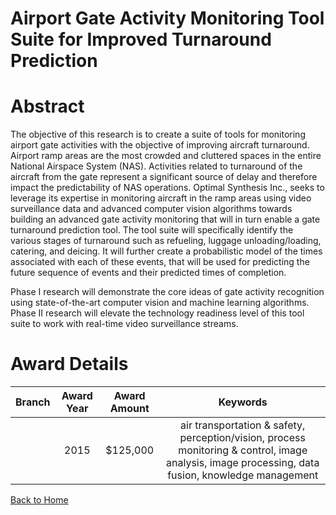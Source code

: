 
Airport Gate Activity Monitoring Tool Suite for Improved Turnaround Prediction
==============================================================================

# Abstract


The objective of this research is to create a suite of tools for monitoring airport gate activities with the objective of improving aircraft turnaround. Airport ramp areas are the most crowded and cluttered spaces in the entire National Airspace System (NAS). Activities related to turnaround of the aircraft from the gate represent a significant source of delay and therefore impact the predictability of NAS operations. Optimal Synthesis Inc., seeks to leverage its expertise in monitoring aircraft in the ramp areas using video surveillance data and advanced computer vision algorithms towards building an advanced gate activity monitoring that will in turn enable a gate turnaround prediction tool. The tool suite will specifically identify the various stages of turnaround such as refueling, luggage unloading/loading, catering, and deicing. It will further create a probabilistic model of the times associated with each of these events, that will be used for predicting the future sequence of events and their predicted times of completion.

Phase I research will demonstrate the core ideas of gate activity recognition using state-of-the-art computer vision and machine learning algorithms. Phase II research will elevate the technology readiness level of this tool suite to work with real-time video surveillance streams.  

# Award Details

|Branch|Award Year|Award Amount|Keywords|
| :---: | :---: | :---: | :---: |
||2015|$125,000|air transportation & safety, perception/vision, process monitoring & control, image analysis, image processing, data fusion, knowledge management|
  
  


[Back to Home](https://github.com/chrischow/dod_sbir_awards#223)